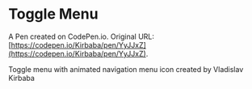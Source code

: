 # Toggle Menu 

A Pen created on CodePen.io. Original URL: [https://codepen.io/Kirbaba/pen/YyJJxZ](https://codepen.io/Kirbaba/pen/YyJJxZ).

Toggle menu with animated navigation menu icon created by Vladislav Kirbaba